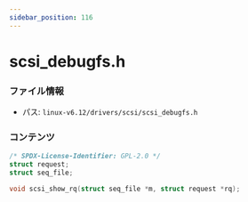```yaml
---
sidebar_position: 116
---
```

# scsi_debugfs.h

### ファイル情報

- パス: `linux-v6.12/drivers/scsi/scsi_debugfs.h`

### コンテンツ

```h
/* SPDX-License-Identifier: GPL-2.0 */
struct request;
struct seq_file;

void scsi_show_rq(struct seq_file *m, struct request *rq);

```
